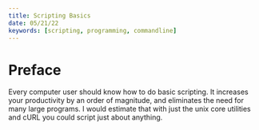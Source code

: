```yaml
---
title: Scripting Basics
date: 05/21/22
keywords: [scripting, programming, commandline]
---
```


# Preface

Every computer user should know how to do basic scripting. It increases your productivity by an order of magnitude, and eliminates the need for many large programs. I would estimate that with just the unix core utilities and cURL you could script just about anything.
